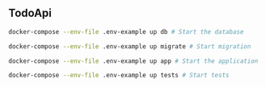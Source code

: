 ## TodoApi

```bash
docker-compose --env-file .env-example up db # Start the database
```

```bash
docker-compose --env-file .env-example up migrate # Start migration
```

```bash
docker-compose --env-file .env-example up app # Start the application
```

```bash
docker-compose --env-file .env-example up tests # Start tests
```
